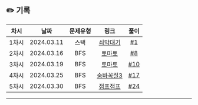 ## ✏️ 기록

| 차시  |    날짜    | 문제유형 |                        링크                        |                           풀이                           |
| :---: | :--------: | :------: | :------------------------------------------------: | :------------------------------------------------------: |
| 1차시 | 2024.03.11 |   스택   | [쇠막대기](https://www.acmicpc.net/problem/10799)  | [#1](https://github.com/AlgoLeadMe/AlgoLeadMe-8/pull/2)  |
| 2차시 | 2024.03.16 |   BFS    |   [토마토](https://www.acmicpc.net/problem/7576)   | [#8](https://github.com/AlgoLeadMe/AlgoLeadMe-8/pull/7)  |
| 3차시 | 2024.03.19 |   BFS    |   [토마토](https://www.acmicpc.net/problem/7569)   | [#10](https://github.com/AlgoLeadMe/AlgoLeadMe-8/pull/9) |
| 4차시 | 2024.03.25 |   BFS    | [숨바꼭질3](https://www.acmicpc.net/problem/13549) | [#17](https://github.com/AlgoLeadMe/AlgoLeadMe-8/pull/9) |
| 5차시 | 2024.03.30 |   BFS    | [점프점프](https://www.acmicpc.net/problem/11060)  | [#24](https://github.com/AlgoLeadMe/AlgoLeadMe-8/pull/9) |

---
